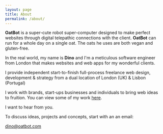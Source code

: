 ```yaml
---
layout: page
title: About
permalink: /about/
---
```


**OatBot** is a super-cute robot super-computer designed to make perfect websites through digital telepathic connections with the client. **OatBot** can run for a whole day on a single oat. The oats he uses are both vegan and gluten-free.

In the real world, my name is **Dino** and I'm a meticulous software engineer from London that makes websites and web apps for my wonderful clients.

I provide independent start-to-finish full-process freelance web design, development & strategy from a dual location of London (UK) & Lisbon (Portugal)

I work with brands, start-ups businesses and individuals to bring web ideas to fruition. You can view some of my work [here](/projects).

I want to hear from you.

To discuss ideas, projects and concepts, start with an an email:

[dino@oatbot.com](mailto:dino@oatbot.com)
